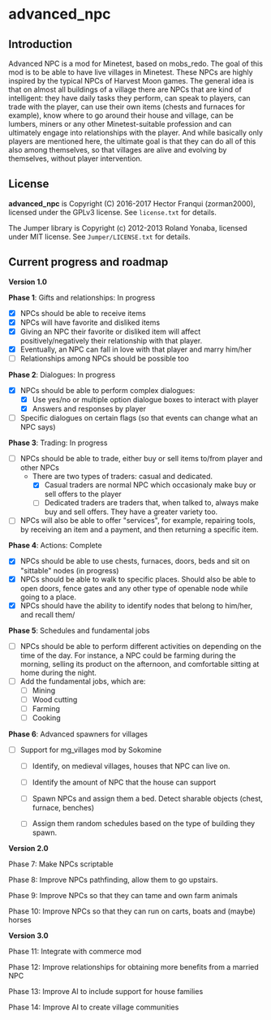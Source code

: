 advanced_npc
============

Introduction
------------

Advanced NPC is a mod for Minetest, based on mobs_redo.
The goal of this mod is to be able to have live villages in Minetest. These NPCs are highly inspired by the typical NPCs of Harvest Moon games. The general idea is that on almost all buildings of a village there are NPCs that are kind of intelligent: they have daily tasks they perform, can speak to players, can trade with the player, can use their own items (chests and furnaces for example), know where to go around their house and village, can be lumbers, miners or any other Minetest-suitable profession and can ultimately engage into relationships with the player. And while basically only players are mentioned here, the ultimate goal is that they can do all of this also among themselves, so that villages are alive and evolving by themselves, without player intervention.


License
-------

__advanced_npc__ is Copyright (C) 2016-2017 Hector Franqui (zorman2000), licensed under the GPLv3 license. See `license.txt` for details.

The Jumper library is Copyright (c) 2012-2013 Roland Yonaba, licensed under MIT license. See `Jumper/LICENSE.txt` for details.


Current progress and roadmap
----------------------------

__Version 1.0__

__Phase 1__: Gifts and relationships: In progress
- [x] NPCs should be able to receive items
- [x] NPCs will have favorite and disliked items
- [x] Giving an NPC their favorite or disliked item will affect positively/negatively their
  relationship with that player.
- [x] Eventually, an NPC can fall in love with that player and marry him/her
- [ ] Relationships among NPCs should be possible too

__Phase 2__: Dialogues: In progress
- [x] NPCs should be able to perform complex dialogues:
  - [x] Use yes/no or multiple option dialogue boxes to interact with player
  - [x] Answers and responses by player
- [ ] Specific dialogues on certain flags (so that events can change what an NPC says)

__Phase 3__: Trading: In progress
- [ ] NPCs should be able to trade, either buy or sell items to/from player and other NPCs
  - There are two types of traders: casual and dedicated.
    - [x] Casual traders are normal NPC which occasionaly make buy or sell offers to the player
    - [ ] Dedicated traders are traders that, when talked to, always make buy and sell offers. They have a greater variety too.
- [ ] NPCs will also be able to offer "services", for example, repairing tools, by receiving an item and a payment, and then returning a specific item.

__Phase 4__: Actions: Complete
- [x] NPCs should be able to use chests, furnaces, doors, beds and sit on "sittable" nodes (in progress)
- [x] NPCs should be able to walk to specific places. Should also be able to open doors, fence gates and any other type of openable node while going to a place.
- [x] NPCs should have the ability to identify nodes that belong to him/her, and recall them/
  
__Phase 5__: Schedules and fundamental jobs
  - [ ] NPCs should be able to perform different activities on depending on the time of the day. For instance, a NPC could be farming during the morning, selling its product on the afternoon, and comfortable sitting at home during the night.
  - [ ] Add the fundamental jobs, which are:
  	- [ ] Mining
  	- [ ] Wood cutting
  	- [ ] Farming
  	- [ ] Cooking
  
__Phase 6__: Advanced spawners for villages
  - [ ] Support for mg_villages mod by Sokomine
    - [ ] Identify, on medieval villages, houses that NPC can live on.
    - [ ] Identify the amount of NPC that the house can support
    - [ ] Spawn NPCs and assign them a bed. Detect sharable objects (chest, furnace, benches)
    - [ ] Assign them random schedules based on the type of building they spawn.


__Version 2.0__

Phase 7: Make NPCs scriptable

Phase 8: Improve NPCs pathfinding, allow them to go upstairs.

Phase 9: Improve NPCs so that they can tame and own farm animals

Phase 10: Improve NPCs so that they can run on carts, boats and (maybe) horses

__Version 3.0__

Phase 11: Integrate with commerce mod

Phase 12: Improve relationships for obtaining more benefits from a married NPC

Phase 13: Improve AI to include support for house families

Phase 14: Improve AI to create village communities